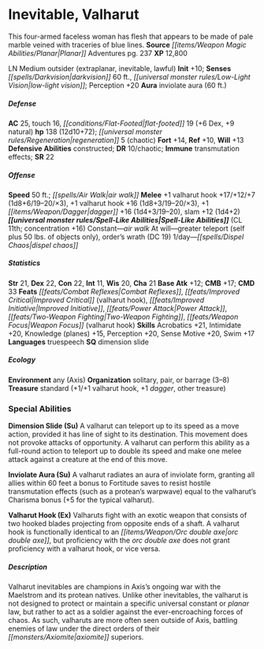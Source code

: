 ﻿---
cssclass: [monsters]
title1: Inevitable, Valharut
desc_short: This four-armed faceless woman has flesh that appears to be made of pale
  marble veined with traceries of blue lines.
title2: Valharut
CR: 11
sources:
- name: Planar Adventures
  page: 237
  link: http://paizo.com/products/btpya1am
XP: 12800
alignment: LN
size: Medium
type: outsider
subtypes:
- extraplanar
- inevitable
- lawful
initiative:
  bonus: 10
senses:
  darkvision: 60
  low-light vision: true
auras:
- name: inviolate aura
  radius: 60
AC:
  AC: 25
  touch: 16
  flat_footed: 19
  components:
    dex: 6
    natural: 9
HP:
  HP: 138
  long: 12d10+72
  regeneration: 5
  regeneration_weakness: chaotic
saves:
  fort: 14
  ref: 10
  will: 13
defensive_abilities:
- constructed
DR:
- amount: 10
  weakness: chaotic
immunities:
- transmutation effects
SR: 22
speeds:
  base: 50
  other_semicolon: air walk
attacks:
  melee:
  - - text: +1 valharut hook +17/+12/+7 (1d8+6/19-20/×3)
      entries:
      - - damage: 1d8+6
          crit_range: 19-20
          crit_multiplier: 3
      attack: +1 valharut hook
      bonus:
      - 17
      - 12
      - 7
    - text: +1 valharut hook +16 (1d8+3/19-20/×3)
      entries:
      - - damage: 1d8+3
          crit_range: 19-20
          crit_multiplier: 3
      attack: +1 valharut hook
      bonus:
      - 16
    - text: +1 dagger +16 (1d4+3/19-20)
      entries:
      - - damage: 1d4+3
          crit_range: 19-20
      attack: +1 dagger
      bonus:
      - 16
    - text: slam +12 (1d4+2)
      entries:
      - - damage: 1d4+2
      attack: slam
      bonus:
      - 12
spell_like_abilities:
  entries:
  - name: air walk
    source: default
    freq: Constant
  - name: greater teleport
    source: default
    freq: At will
    other: self plus 50 lbs. of objects only
  - name: order's wrath
    source: default
    freq: At will
    DC: 19
  - name: dispel chaos
    source: default
    freq: 1/day
  sources:
  - name: default
    CL: 11
    concentration: 16
ability_scores:
  STR: 21
  DEX: 22
  CON: 22
  INT: 11
  WIS: 20
  CHA: 21
BAB: 12
CMB: 17
CMD: 33
feats:
- name: Combat Reflexes
- name: Improved Critical (valharut hook)
- name: Improved Initiative
- name: Power Attack
- name: Two-Weapon Fighting
- name: Weapon Focus (valharut hook)
skills:
  Acrobatics: 21
  Intimidate: 20
  Knowledge (planes): 15
  Perception: 20
  Sense Motive: 20
  Swim: 17
languages:
- truespeech
special_qualities:
- dimension slide
ecology:
  environment: any (Axis)
  organization: solitary, pair, or barrage (3-8)
  treasure_type: standard
  treasure:
  - +1/+1 valharut hook
  - +1 dagger
  - other treasure
special_abilities:
  Dimension Slide (Su): A valharut can teleport up to its speed as a move action,
    provided it has line of sight to its destination. This movement does not provoke
    attacks of opportunity. A valharut can perform this ability as a full-round action
    to teleport up to double its speed and make one melee attack against a creature
    at the end of this move.
  Inviolate Aura (Su): A valharut radiates an aura of inviolate form, granting all
    allies within 60 feet a bonus to Fortitude saves to resist hostile transmutation
    effects (such as a protean's warpwave) equal to the valharut's Charisma bonus
    (+5 for the typical valharut).
  Valharut Hook (Ex): Valharuts fight with an exotic weapon that consists of two hooked
    blades projecting from opposite ends of a shaft. A valharut hook is functionally
    identical to an orc double axe, but proficiency with the orc double axe does not
    grant proficiency with a valharut hook, or vice versa.
desc_long: Valharut inevitables are champions in Axis's ongoing war with the Maelstrom
  and its protean natives. Unlike other inevitables, the valharut is not designed
  to protect or maintain a specific universal constant or planar law, but rather to
  act as a soldier against the ever-encroaching forces of chaos. As such, valharuts
  are more often seen outside of Axis, battling enemies of law under the direct orders
  of their axiomite superiors.

---

# Inevitable, Valharut
This four-armed faceless woman has flesh that appears to be made of pale marble veined with traceries of blue lines.
**Source** _[[items/Weapon Magic Abilities/Planar|Planar]]_ Adventures pg. 237
**XP** 12,800

LN Medium outsider (extraplanar, inevitable, lawful)
**Init** +10; **Senses** _[[spells/Darkvision|darkvision]]_ 60 ft., _[[universal monster rules/Low-Light Vision|low-light vision]]_; Perception +20
**Aura** inviolate aura (60 ft.)

##### Defense

**AC** 25, touch 16, _[[conditions/Flat-Footed|flat-footed]]_ 19 (+6 Dex, +9 natural)
**hp** 138 (12d10+72); _[[universal monster rules/Regeneration|regeneration]]_ 5 (chaotic)
**Fort** +14, **Ref** +10, **Will** +13
**Defensive Abilities** constructed; **DR** 10/chaotic; **Immune** transmutation effects; **SR** 22

##### Offense
**Speed** 50 ft.; _[[spells/Air Walk|air walk]]_
**Melee** +1 valharut hook +17/+12/+7 (1d8+6/19–20/×3), +1 valharut hook +16 (1d8+3/19–20/×3), +1 _[[items/Weapon/Dagger|dagger]]_ +16 (1d4+3/19–20), slam +12 (1d4+2)
**_[[universal monster rules/Spell-Like Abilities|Spell-Like Abilities]]_** (CL 11th; concentration +16)
Constant—_air walk_
At will—greater teleport (self plus 50 lbs. of objects only), order’s wrath (DC 19)
1/day—_[[spells/Dispel Chaos|dispel chaos]]_

##### Statistics
**Str** 21, **Dex** 22, **Con** 22, **Int** 11, **Wis** 20, **Cha** 21
**Base Atk** +12; **CMB** +17; **CMD** 33
**Feats** _[[feats/Combat Reflexes|Combat Reflexes]]_, _[[feats/Improved Critical|Improved Critical]]_ (valharut hook), _[[feats/Improved Initiative|Improved Initiative]]_, _[[feats/Power Attack|Power Attack]]_, _[[feats/Two-Weapon Fighting|Two-Weapon Fighting]]_, _[[feats/Weapon Focus|Weapon Focus]]_ (valharut hook)
**Skills** Acrobatics +21, Intimidate +20, Knowledge (planes) +15, Perception +20, Sense Motive +20, Swim +17
**Languages** truespeech
**SQ** dimension slide

##### Ecology

**Environment** any (Axis)
**Organization** solitary, pair, or barrage (3–8)
**Treasure** standard (+1/+1 valharut hook, +1 _dagger_, other treasure)

### Special Abilities

**Dimension Slide (Su)** A valharut can teleport up to its speed as a move action, provided it has line of sight to its destination. This movement does not provoke attacks of opportunity. A valharut can perform this ability as a full-round action to teleport up to double its speed and make one melee attack against a creature at the end of this move.

**Inviolate Aura (Su)** A valharut radiates an aura of inviolate form, granting all allies within 60 feet a bonus to Fortitude saves to resist hostile transmutation effects (such as a protean’s warpwave) equal to the valharut’s Charisma bonus (+5 for the typical valharut).

**Valharut Hook (Ex)** Valharuts fight with an exotic weapon that consists of two hooked blades projecting from opposite ends of a shaft. A valharut hook is functionally identical to an _[[items/Weapon/Orc double axe|orc double axe]]_, but proficiency with the _orc double axe_ does not grant proficiency with a valharut hook, or vice versa.

##### Description

Valharut inevitables are champions in Axis’s ongoing war with the Maelstrom and its protean natives. Unlike other inevitables, the valharut is not designed to protect or maintain a specific universal constant or _planar_ law, but rather to act as a soldier against the ever-encroaching forces of chaos. As such, valharuts are more often seen outside of Axis, battling enemies of law under the direct orders of their _[[monsters/Axiomite|axiomite]]_ superiors.